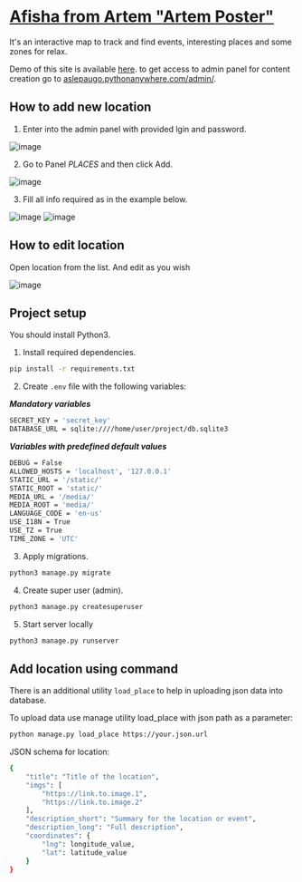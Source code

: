 # [Afisha from Artem "Artem Poster"](https://aslepaugo.pythonanywhere.com)

It's an interactive map to track and find events, interesting places and some zones for relax.

Demo of this site is available [here](https://aslepaugo.pythonanywhere.com). to get access to admin panel for content creation go to [aslepaugo.pythonanywhere.com/admin/](https://aslepaugo.pythonanywhere.com/admin/).

## How to add new location

1. Enter into the admin panel with provided lgin and password.

![image](https://user-images.githubusercontent.com/17562496/211249520-b2ca280b-0a75-4d40-b5ef-d4df8bb3f72d.png)

2. Go to Panel *PLACES* and then click Add.

![image](https://user-images.githubusercontent.com/17562496/211249577-746d6244-a268-4b63-ab0c-5b163a72907a.png)

3. Fill all info required as in the example below.

![image](https://user-images.githubusercontent.com/17562496/211249678-3e2efe71-e710-4d71-997e-2fad19aa558f.png)
![image](https://user-images.githubusercontent.com/17562496/211249700-14ffcaca-a6f8-4aa1-a8e0-4e095afc4d97.png)


## How to edit location

Open location from the list. And edit as you wish

![image](https://user-images.githubusercontent.com/17562496/211249764-5d887d35-5c33-4690-a308-43e0ad52c392.png)


## Project setup

You should install Python3.

1. Install required dependencies.

```bash
pip install -r requirements.txt
```

2. Create `.env` file with the following variables:

 ___Mandatory variables___

```bash 
SECRET_KEY = 'secret_key'
DATABASE_URL = sqlite:////home/user/project/db.sqlite3
```

___Variables with predefined default values___

```bash
DEBUG = False
ALLOWED_HOSTS = 'localhost', '127.0.0.1'
STATIC_URL = '/static/'
STATIC_ROOT = 'static/'
MEDIA_URL = '/media/'
MEDIA_ROOT = 'media/'
LANGUAGE_CODE = 'en-us'
USE_I18N = True
USE_TZ = True
TIME_ZONE = 'UTC'
```

3. Apply migrations.

```bash
python3 manage.py migrate
```

4. Create super user (admin).

```bash
python3 manage.py createsuperuser
```

5. Start server locally

```bash
python3 manage.py runserver
```

## Add location using command

There is an additional utility `load_place` to help in uploading json data into database.

To upload data use manage utility load_place with json path as a parameter:

```bash
python manage.py load_place https://your.json.url
```

JSON schema for location:

```bash
{
    "title": "Title of the location",
    "imgs": [
        "https://link.to.image.1",
        "https://link.to.image.2"
    ],
    "description_short": "Summary for the location or event",
    "description_long": "Full description",
    "coordinates": {
        "lng": longitude_value,
        "lat": latitude_value
    }
}
```
